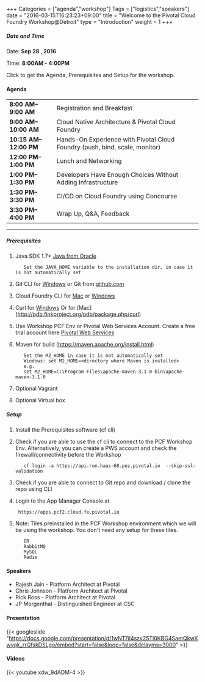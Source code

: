 +++
Categories = ["agenda","workshop"]
Tags = ["logistics","speakers"]
date = "2016-03-15T16:23:23+09:00"
title = "Welcome to the Pivotal Cloud Foundry Workshop@Detroit"
type = "Introduction"
weight = 1
+++

##### Date and Time
Date: **Sep 28 , 2016**

Time: **8:00AM - 4:00PM**

Click to get the Agenda, Prerequisites and Setup for the workshop.

<!--more-->


#### Agenda
|  |  |
|------|------|
| **8:00 AM–9:00 AM** | Registration and Breakfast  |
| **9:00 AM–10:00 AM** | Cloud Native Architecture & Pivotal Cloud Foundry |    
| **10:15 AM–12:00 PM** | Hands-On Experience with Pivotal Cloud Foundry  (push, bind, scale, monitor) |
| **12:00 PM–1:00 PM** | Lunch and Networking  |
| **1:00 PM–1:30 PM** | Developers Have Enough Choices Without Adding Infrastructure |
| **1:30 PM–3:30 PM** | CI/CD on Cloud Foundry using Concourse  |
| **3:30 PM–4:00 PM** | Wrap Up, Q&A, Feedback  |



---

##### Prerequisites
1. Java SDK 1.7+ [Java from Oracle](http://www.oracle.com/technetwork/java/javase/downloads/index.html)

          Set the JAVA_HOME variable to the installation dir, in case it is not automatically set

2. Git CLI for [Windows](https://github.com/git-for-windows/git/releases/download/v2.9.0.windows.1/Git-2.9.0-64-bit.exe)
   or Git from [github.com](https://desktop.github.com)

3. Cloud Foundry CLI for [Mac](https://github.com/cloudfoundry/cli/releases) or [Windows](http://docs.cloudfoundry.org/devguide/installcf/install-go-cli.html#windows)

4. Curl for [Windows](http://winampplugins.co.uk/curl/)
   Or for [Mac] (http://pdb.finkproject.org/pdb/package.php/curl)

5. Use Workshop PCF Env or Pivotal Web Services Account.  Create a free trial account here [Pivotal Web Services](http://run.pivotal.io/)

6. Maven for build (https://maven.apache.org/install.html)

          Set the M2_HOME in case it is not automatically set
          Windows: set M2_HOME=<directory where Maven is installed>
          e.g.
          set M2_HOME=C:\Program Files\apache-maven-3.1.0-bin\apache-maven-3.1.0
7. Optional Vagrant
8. Optional Virtual box


##### Setup

1. Install the Prerequisites software (cf cli)

2. Check if you are able to use the cf cli to connect to the PCF Workshop Env. Alternatively, you can create a PWS account and check the firewall/connectivity before the Workshop

          cf login -a https://api.run.haas-68.pez.pivotal.io  --skip-ssl-validation

3. Check if you are able to connect to Git repo and download / clone the repo using CLI
4. Login to the App Manager Console at

        https://apps.pcf2.cloud.fe.pivotal.io

5. Note: Tiles preinstalled in the PCF Workshop environment which we will be using the workshop. You don't need any setup for these tiles.

          ER
          RabbitMQ
          MySQL
          Redis




#### Speakers
+ Rajesh Jain - Platform Architect at Pivotal
+ Chris Johnson - Platform Architect at Pivotal
+ Rick Ross - Platform Architect at Pivotal
+ JP Morgenthal - Distinguished Engineer at CSC

#### Presentation


{{< googleslide "https://docs.google.com/presentation/d/1wNT7il4szv25Tl0KBG4SaetQkwKwyqk_rrQfskDSLgo/embed?start=false&loop=false&delayms=3000" >}}


#### Videos


{{< youtube xdw_9dADM-4 >}}
